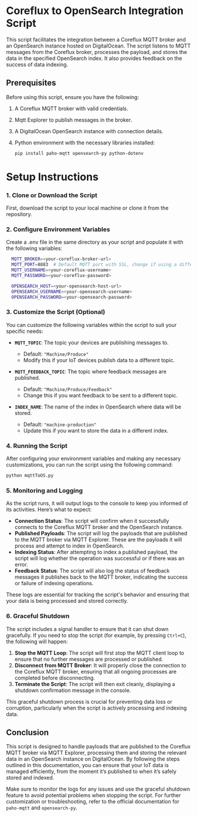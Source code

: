 # Coreflux to OpenSearch Integration Script

This script facilitates the integration between a Coreflux MQTT broker and an OpenSearch instance hosted on DigitalOcean. The script listens to MQTT messages from the Coreflux broker, processes the payload, and stores the data in the specified OpenSearch index. It also provides feedback on the success of data indexing.

## Prerequisites

Before using this script, ensure you have the following:

1. A Coreflux MQTT broker with valid credentials.
2. Mqtt Explorer to publish messages in the broker.
3. A DigitalOcean OpenSearch instance with connection details.
4. Python environment with the necessary libraries installed:

   ```bash
   pip install paho-mqtt opensearch-py python-dotenv

# Setup Instructions

### 1. Clone or Download the Script
First, download the script to your local machine or clone it from the repository.

### 2. Configure Environment Variables
Create a .env file in the same directory as your script and populate it with the following variables:

```bash
  MQTT_BROKER=<your-coreflux-broker-url>
  MQTT_PORT=8883  # Default MQTT port with SSL, change if using a different one
  MQTT_USERNAME=<your-coreflux-username>
  MQTT_PASSWORD=<your-coreflux-password>

  OPENSEARCH_HOST=<your-opensearch-host-url>
  OPENSEARCH_USERNAME=<your-opensearch-username>
  OPENSEARCH_PASSWORD=<your-opensearch-password>
```
### 3. Customize the Script (Optional)

You can customize the following variables within the script to suit your specific needs:

- **`MQTT_TOPIC`**: The topic your devices are publishing messages to. 
  - Default: `"Machine/Produce"`
  - Modify this if your IoT devices publish data to a different topic.

- **`MQTT_FEEDBACK_TOPIC`**: The topic where feedback messages are published.
  - Default: `"Machine/Produce/Feedback"`
  - Change this if you want feedback to be sent to a different topic.

- **`INDEX_NAME`**: The name of the index in OpenSearch where data will be stored.
  - Default: `"machine-production"`
  - Update this if you want to store the data in a different index.

### 4. Running the Script

After configuring your environment variables and making any necessary customizations, you can run the script using the following command:

```bash
python mqttToOS.py
```

### 5. Monitoring and Logging

As the script runs, it will output logs to the console to keep you informed of its activities. Here’s what to expect:

- **Connection Status**: The script will confirm when it successfully connects to the Coreflux MQTT broker and the OpenSearch instance.
- **Published Payloads**: The script will log the payloads that are published to the MQTT broker via MQTT Explorer. These are the payloads it will process and attempt to index in OpenSearch.
- **Indexing Status**: After attempting to index a published payload, the script will log whether the operation was successful or if there was an error.
- **Feedback Status**: The script will also log the status of feedback messages it publishes back to the MQTT broker, indicating the success or failure of indexing operations.

These logs are essential for tracking the script's behavior and ensuring that your data is being processed and stored correctly.

### 6. Graceful Shutdown

The script includes a signal handler to ensure that it can shut down gracefully. If you need to stop the script (for example, by pressing `Ctrl+C`), the following will happen:

1. **Stop the MQTT Loop**: The script will first stop the MQTT client loop to ensure that no further messages are processed or published.
2. **Disconnect from MQTT Broker**: It will properly close the connection to the Coreflux MQTT broker, ensuring that all ongoing processes are completed before disconnecting.
3. **Terminate the Script**: The script will then exit cleanly, displaying a shutdown confirmation message in the console.

This graceful shutdown process is crucial for preventing data loss or corruption, particularly when the script is actively processing and indexing data.

## Conclusion

This script is designed to handle payloads that are published to the Coreflux MQTT broker via MQTT Explorer, processing them and storing the relevant data in an OpenSearch instance on DigitalOcean. By following the steps outlined in this documentation, you can ensure that your IoT data is managed efficiently, from the moment it’s published to when it’s safely stored and indexed.

Make sure to monitor the logs for any issues and use the graceful shutdown feature to avoid potential problems when stopping the script. For further customization or troubleshooting, refer to the official documentation for `paho-mqtt` and `opensearch-py`.
